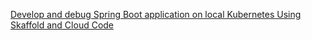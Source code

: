 [Develop and debug Spring Boot application on local Kubernetes Using Skaffold and Cloud Code](https://itnext.io/continuous-development-using-skaffold-for-spring-boot-app-on-a-local-minikube-e455704b587c)


